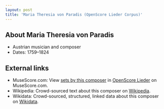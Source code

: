```yaml
---
layout: post
title: 'Maria Theresia von Paradis (OpenScore Lieder Corpus)'
---
```


## About Maria Theresia von Paradis

- Austrian musician and composer
- Dates: 1759–1824

## External links

- MuseScore.com: View [sets by this composer] in [OpenScore Lieder] on MuseScore.com.
- Wikipedia: Crowd-sourced text about this composer on [Wikipedia].
- Wikidata: Crowd-sourced, structured, linked data about this composer on [Wikidata].

[Wikipedia]: https://en.wikipedia.org/wiki/Maria_Theresia_von_Paradis
[Wikidata]: https://www.wikidata.org/wiki/Q293171
[sets by this composer]: https://musescore.com/openscore-lieder-corpus/sets?order=title&text=Paradis,+Maria
[OpenScore Lieder]: https://musescore.com/openscore-lieder-corpus

